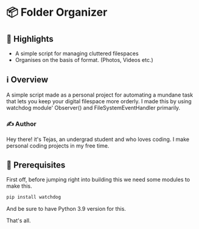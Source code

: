 # 📦 Folder Organizer

## 🌟 Highlights

- A simple script for managing cluttered filespaces
- Organises on the basis of format. (Photos, Videos etc.)


## ℹ️ Overview

A simple script made as a personal project for automating a mundane task that lets you keep your digital filespace more orderly.
I made this by using watchdog module' Observer() and FileSystemEventHandler primarily.


### ✍️ Author

Hey there! it's Tejas, an undergrad student and who loves coding. I make personal coding projects in my free time.


## 🚀 Prerequisites

First off, before jumping right into building this we need some modules to make this.

```bash
pip install watchdog
```

And be sure to have Python 3.9 version for this.



That's all.
